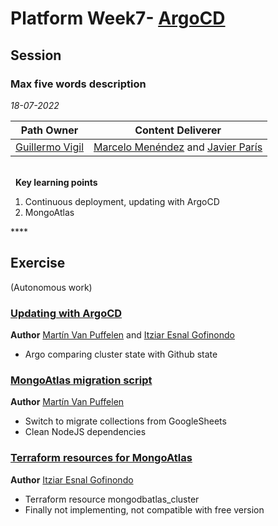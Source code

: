 # Platform Week7- [ArgoCD]()
<Including continuously monitoring running application with ArgoCD Kubernetes controller. Individual tasks optimising proyect.>

## Session
### Max five words description

*18-07-2022*

<!-- (Do not change the line below!!!) -->
| **Path Owner** | **Content Deliverer** | 
| --- | --- | 
| [Guillermo Vigil](https://github.com/guillermotti) | [Marcelo Menéndez](https://github.com/marcemv90) and [Javier París](https://github.com/JParisR) | \ 

\
&nbsp; <!-- (Do not change this and above line PLEASE!!!) -->
**Key learning points** <!-- (Do not change this line!!!) -->
1. Continuous deployment, updating with ArgoCD
2. MongoAtlas

**** <!-- (Delete this comment and just leave the 4 *) -->

## Exercise
(Autonomous work) <!-- Comment wheter if it is autonomous or group work -->
<Statement>

### [Updating with ArgoCD](https://github.com/empathyco/academy-platform-training-budget/blob/main/Jenkinsfile#L110-L129)
**Author** [Martín Van Puffelen](https://github.com/martinvplopez) and [Itziar Esnal Gofinondo](https://github.com/ItziEG)
- Argo comparing cluster state with Github state

### [MongoAtlas migration script](https://github.com/empathyco/academy-platform-training-budget/blob/main/data-migration/data-migration.js)
**Author** [Martín Van Puffelen](https://github.com/martinvplopez)
- Switch to migrate collections from GoogleSheets
- Clean NodeJS dependencies
  
  
### [Terraform resources for MongoAtlas](https://github.com/orgs/empathyco/projects/15/views/1)
**Author** [Itziar Esnal Gofinondo](https://github.com/ItziEG)
- Terraform resource mongodbatlas_cluster
- Finally not implementing, not compatible with free version